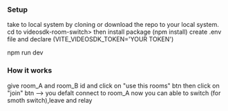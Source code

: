 ### Setup

  take to local system by cloning or download the repo to your local system.
  cd to videosdk-room-switch> 
  then install package (npm install)
  create .env file and declare (VITE_VIDEOSDK_TOKEN='YOUR TOKEN')

  npm run dev

### How it works

give room_A and room_B id and click on "use this rooms" btn  then click on "join" btn --> you defalt connect to room_A 
now you can able to switch (for smoth switch),leave and relay

